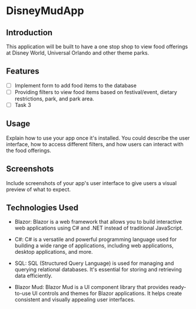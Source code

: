 # DisneyMudApp
## Introduction
This application will be built to have a one stop shop to view food offerings at Disney World, Universal Orlando and other theme parks.

## Features

- [ ] Implement form to add food items to the database
- [ ] Providing filters to view food items based on festival/event, dietary restrictions, park, and park area.
- [ ] Task 3

## Usage

Explain how to use your app once it's installed. You could describe the user interface, how to access different filters, and how users can interact with the food offerings.

## Screenshots

Include screenshots of your app's user interface to give users a visual preview of what to expect.

## Technologies Used

- Blazor: Blazor is a web framework that allows you to build interactive web applications using C# and .NET instead of traditional JavaScript.

- C#: C# is a versatile and powerful programming language used for building a wide range of applications, including web applications, desktop applications, and more.

- SQL: SQL (Structured Query Language) is used for managing and querying relational databases. It's essential for storing and retrieving data efficiently.

- Blazor Mud: Blazor Mud is a UI component library that provides ready-to-use UI controls and themes for Blazor applications. It helps create consistent and visually appealing user interfaces.
